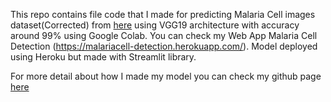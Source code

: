 This repo contains file code that I made for predicting Malaria Cell images dataset(Corrected) from [here](https://www.ncbi.nlm.nih.gov/pmc/articles/PMC7277980/#B41-diagnostics-10-00329) using VGG19 architecture with accuracy around 99% using Google Colab. You can check my Web App Malaria Cell Detection (https://malariacell-detection.herokuapp.com/). Model deployed using Heroku but made with Streamlit library.

For more detail about how I made my model you can check my github page [here](https://yoelregen.github.io/jekyll/update/2020/10/18/welcome-to-jekyll.html)
